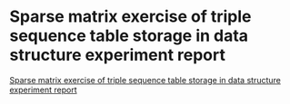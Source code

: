 # Sparse matrix exercise of triple sequence table storage in data structure experiment report
[Sparse matrix exercise of triple sequence table storage in data structure experiment report](https://aiwithcloud.com/2022/09/16/sparse_matrix_exercise_of_triple_sequence_table_storage_in_data_structure_experiment_report/)
